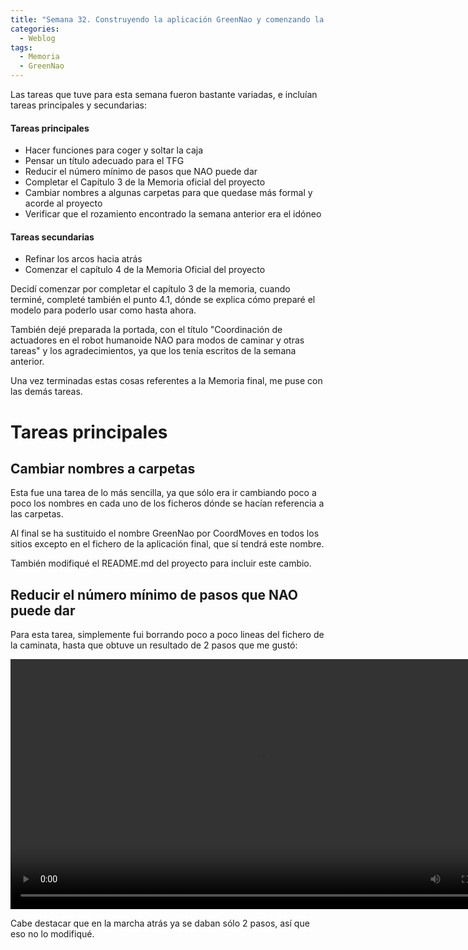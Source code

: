 ```yaml
---
title: "Semana 32. Construyendo la aplicación GreenNao y comenzando la memoria oficial del proyecto"
categories:
  - Weblog
tags:
  - Memoria
  - GreenNao
---
```


Las tareas que tuve para esta semana fueron bastante variadas, e incluían tareas principales y secundarias:
#### Tareas principales
* Hacer funciones para coger y soltar la caja
* Pensar un título adecuado para el TFG 
* Reducir el número mínimo de pasos que NAO puede dar
* Completar el Capítulo 3 de la Memoria oficial del proyecto
* Cambiar nombres a algunas carpetas para que quedase más formal y acorde al proyecto
* Verificar que el rozamiento encontrado la semana anterior era el idóneo

#### Tareas secundarias
* Refinar los arcos hacia atrás
* Comenzar el capítulo 4 de la Memoria Oficial del proyecto

Decidí comenzar por completar el capítulo 3 de la memoria, cuando terminé, completé también el punto 4.1, dónde se explica cómo preparé el modelo para poderlo usar como hasta ahora.

También dejé preparada la portada, con el título "Coordinación de actuadores en el robot humanoide NAO para modos de caminar y otras tareas" y los agradecimientos, ya que los tenía escritos de la semana anterior.

Una vez terminadas estas cosas referentes a la Memoria final, me puse con las demás tareas.

# Tareas principales
## Cambiar nombres a carpetas
Esta fue una tarea de lo más sencilla, ya que sólo era ir cambiando poco a poco los nombres en cada uno de los ficheros dónde se hacían referencia a las carpetas.

Al final se ha sustituido el nombre GreenNao por CoordMoves en todos los sitios excepto en el fichero de la aplicación final, que sí tendrá este nombre.

También modifiqué el README.md del proyecto para incluir este cambio.

## Reducir el número mínimo de pasos que NAO puede dar
Para esta tarea, simplemente fui borrando poco a poco lineas del fichero de la caminata, hasta que obtuve un resultado de 2 pasos que me gustó:

<video width="800" controls>
  <source src="/2024-tfg-eva-fernandez/images/semana-32/pasos_2.mp4" type="video/mp4">
  Your browser does not support the video tag.
</video>

Cabe destacar que en la marcha atrás ya se daban sólo 2 pasos, así que eso no lo modifiqué.